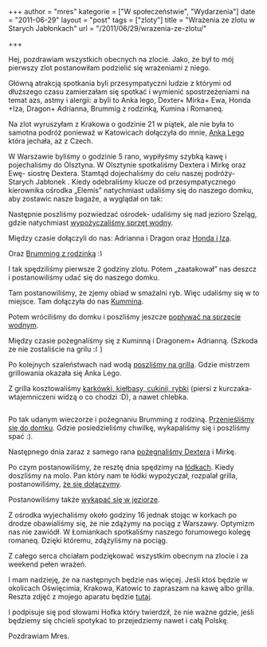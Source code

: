 +++
author = "mres"
kategorie = ["W społeczeństwie", "Wydarzenia"]
date = "2011-06-29"
layout = "post"
tags = ["zloty"]
title = "Wrażenia ze zlotu w Starych Jabłonkach"
url = "/2011/06/29/wrazenia-ze-zlotu/"

+++

Hej, pozdrawiam wszystkich obecnych na zlocie. Jako, że był to mój pierwszy zlot postanowiłam podzielić się wrażeniami z niego.
  
Główną atrakcją spotkania byli przesympatyczni ludzie z którymi od dłuższego czasu zamierzałam się spotkać i wymienić spostrzeżeniami na temat azs, astmy i alergii: a byli to Anka lego, Dexter+ Mirka+ Ewa, Honda +Iza, Dragon+ Adrianna, Brummig z rodzinką, Kumina i Romaneq.

Na zlot wyruszyłam z Krakowa o godzinie 21 w piątek, ale nie była to samotna podróż ponieważ w Katowicach dołączyła do mnie, [Anka Lego][1] która jechała, aż z Czech.

<!--more-->W Warszawie byliśmy o godzinie 5 rano, wypiłyśmy szybką kawę i pojechaliśmy do Olsztyna. W Olsztynie spotkaliśmy Dextera i Mirkę oraz Ewę- siostrę Dextera. Stamtąd dojechaliśmy do celu naszej podróży- Starych Jabłonek . Kiedy odebraliśmy klucze od przesympatycznego kierownika ośrodka „Elemis” natychmiast udaliśmy się do naszego domku, aby zostawic nasze bagaże, a wyglądał on tak:

<img class="aligncenter size-full wp-image-2048" title="Nasz domek" src="http://blog.atopowe.pl/wp-content/uploads/2011/06/SJ2.jpg" alt="" srcset="http://blog.atopowe.pl/wp-content/uploads/2011/06/SJ2-300x169.jpg 300w, http://blog.atopowe.pl/wp-content/uploads/2011/06/SJ2.jpg 606w" sizes="(max-width: 606px) 100vw, 606px" />

Następnie poszliśmy pozwiedzać ośrodek- udaliśmy się nad jezioro Szeląg, gdzie natychmiast [wypożyczaliśmy sprzęt wodny][2].

Między czasie dołączyli do nas: Adrianna i Dragon oraz [Honda i Iza][3].

Oraz [Brumming z rodzinką][4] <img src="http://blog.atopowe.pl/wp-includes/images/smilies/simple-smile.png" alt=":)" class="wp-smiley" style="height: 1em; max-height: 1em;" />

I tak spędziliśmy pierwsze 2 godziny zlotu. Potem „zaatakował” nas deszcz i postanowiliśmy udać się do naszego domku.
  
Tam postanowiliśmy, że zjemy obiad w smażalni ryb. Więc udaliśmy się w to miejsce. Tam dołączyła do nas [Kummina][5].

Potem wróciliśmy do domku i poszliśmy jeszcze [popływać na sprzęcie wodnym][6].

Między czasie pożegnaliśmy się z Kuminną i Dragonem+ Adrianną. (Szkoda ze nie zostaliście na grilu  <img src="http://blog.atopowe.pl/wp-includes/images/smilies/frownie.png" alt=":(" class="wp-smiley" style="height: 1em; max-height: 1em;" />)

Po kolejnych szaleństwach nad wodą [poszliśmy na grilla][7]. Gdzie mistrzem grillowania okazała się Anka Lego.

Z grilla kosztowaliśmy [karkówki, kiełbasy, cukinii, rybki][8] (piersi z kurczaka- wtajemniczeni widzą o co chodzi :D), a nawet chlebka.
  
<img class="aligncenter size-full wp-image-2057" title="Mirka, Dexter, Iza i Honda (zmarzluchy!)" src="http://blog.atopowe.pl/wp-content/uploads/2011/06/SJ11.jpg" alt="" srcset="http://blog.atopowe.pl/wp-content/uploads/2011/06/SJ11-300x169.jpg 300w, http://blog.atopowe.pl/wp-content/uploads/2011/06/SJ11.jpg 609w" sizes="(max-width: 609px) 100vw, 609px" />

Po tak udanym wieczorze i pożegnaniu Brumming z rodziną. [Przenieśliśmy się do domku][9]. Gdzie posiedzieliśmy chwilkę, wykapaliśmy się i poszliśmy spać :).

Następnego dnia zaraz z samego rana [pożegnaliśmy Dextera][10] i Mirkę.

Po czym postanowiliśmy, że resztę dnia spędzimy na [łódkach][11]. Kiedy doszliśmy na molo. Pan który nam te łódki wypożyczał, rozpalał grilla, postanowiliśmy, [że się dołączymy][12].

Postanowiliśmy także [wykąpać się w jeziorze][13].

Z ośrodka wyjechaliśmy około godziny 16 jednak stojąc w korkach po drodze obawialiśmy się, że nie zdążymy na pociąg z Warszawy. Optymizm nas nie zawiódł. W Łomiankach spotkaliśmy naszego forumowego kolegę romaneq. Dzięki któremu, zdążyliśmy na pociąg.

Z całego serca chciałam podziękować wszystkim obecnym na zlocie i za weekend pełen wrażeń.
  
I mam nadzieję, że na następnych będzie nas więcej. Jeśli ktoś będzie w okolicach Oświęcimia, Krakowa, Katowic to zapraszam na kawę albo grilla. Reszta zdjęć z mojego aparatu będzie [tutaj][14].

I podpisuje się pod słowami Hofka który twierdził, że nie ważne gdzie, jeśli będziemy się chcieli spotykać to przejedziemy nawet i całą Polskę.
  
Pozdrawiam Mres.

 [1]: https://picasaweb.google.com/112037479531643062970/ZlotAtopowy?authkey=Gv1sRgCO_WkM7cgK64Cw#5624361982407139746 "Anka Lego w czasie podróży do Olsztyna"
 [2]: https://picasaweb.google.com/112037479531643062970/ZlotAtopowy?authkey=Gv1sRgCO_WkM7cgK64Cw#5624361851580771202 "Dexter :)"
 [3]: https://picasaweb.google.com/112037479531643062970/ZlotAtopowy?authkey=Gv1sRgCO_WkM7cgK64Cw#5624365020915659458 "Ja, Honda i Iza"
 [4]: https://picasaweb.google.com/112037479531643062970/ZlotAtopowy?authkey=Gv1sRgCO_WkM7cgK64Cw#5624365062805036754 "Brumming, Kris, Marcel i Iga"
 [5]: https://picasaweb.google.com/lh/photo/LRw_fKurWJASGtx1IsOlwP_R_iyZAL_wnPXqM1MLIOE?feat=directlink "Anka Lego, Kumina i Adrianna"
 [6]: https://picasaweb.google.com/lh/photo/aqw7jn6SXCjDcAZ6i8YQov_R_iyZAL_wnPXqM1MLIOE?feat=directlink "Honda i Iza"
 [7]: https://picasaweb.google.com/lh/photo/qeTVmD_b9ZGt33AUNInhav_R_iyZAL_wnPXqM1MLIOE?feat=directlink "Anka Lego jako mistrz grilla"
 [8]: https://picasaweb.google.com/112037479531643062970/ZlotAtopowy?authkey=Gv1sRgCO_WkM7cgK64Cw#5624368652553658034
 [9]: https://picasaweb.google.com/112037479531643062970/ZlotAtopowy?authkey=Gv1sRgCO_WkM7cgK64Cw#5624369737257184050 "Mirka i Dexter"
 [10]: https://picasaweb.google.com/112037479531643062970/ZlotAtopowy?authkey=Gv1sRgCO_WkM7cgK64Cw#5624372093392310946 "Anka Lego i Dexter- jedziemy na dworzec"
 [11]: https://picasaweb.google.com/112037479531643062970/ZlotAtopowy?authkey=Gv1sRgCO_WkM7cgK64Cw#5624378025124628226 "Anka lego w kajaku"
 [12]: https://picasaweb.google.com/112037479531643062970/ZlotAtopowy?authkey=Gv1sRgCO_WkM7cgK64Cw#5624374359149893090 "Honda rozpalający grilla"
 [13]: https://picasaweb.google.com/112037479531643062970/ZlotAtopowy?authkey=Gv1sRgCO_WkM7cgK64Cw#5624376254526548642 "Iza i Honda"
 [14]: https://picasaweb.google.com/112037479531643062970/ZlotAtopowy?authkey=Gv1sRgCO_WkM7cgK64Cw#